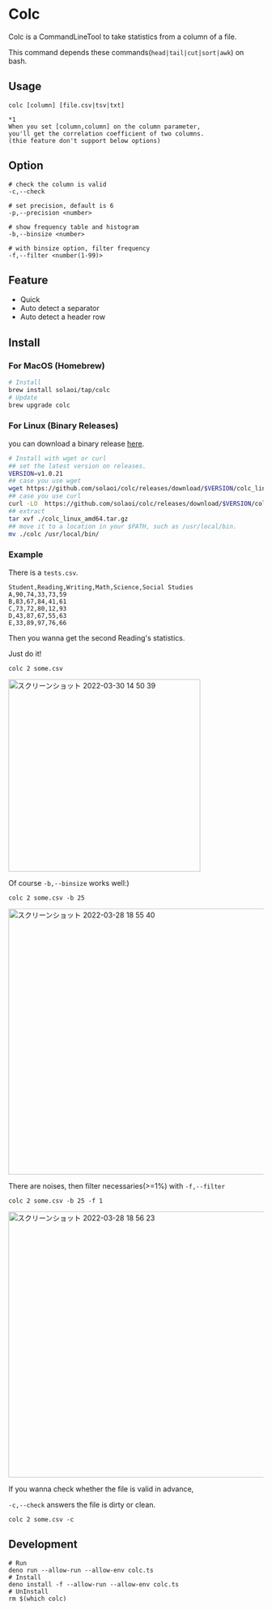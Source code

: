 # Colc

Colc is a CommandLineTool to take statistics from a column of a file.

This command depends these commands(`head|tail|cut|sort|awk`) on bash.

## Usage

```
colc [column] [file.csv|tsv|txt]

*1
When you set [column,column] on the column parameter,
you'll get the correlation coefficient of two columns.
(thie feature don't support below options)
```

## Option

```
# check the column is valid
-c,--check

# set precision, default is 6
-p,--precision <number>

# show frequency table and histogram
-b,--binsize <number>

# with binsize option, filter frequency
-f,--filter <number(1-99)>
```

## Feature

- Quick
- Auto detect a separator
- Auto detect a header row

## Install

### For MacOS (Homebrew)

```sh
# Install
brew install solaoi/tap/colc
# Update
brew upgrade colc
```

### For Linux (Binary Releases)

you can download a binary release
[here](https://github.com/solaoi/colc/releases).

```sh
# Install with wget or curl
## set the latest version on releases.
VERSION=v1.0.21
## case you use wget
wget https://github.com/solaoi/colc/releases/download/$VERSION/colc_linux_amd64.tar.gz
## case you use curl
curl -LO  https://github.com/solaoi/colc/releases/download/$VERSION/colc_linux_amd64.tar.gz
## extract
tar xvf ./colc_linux_amd64.tar.gz
## move it to a location in your $PATH, such as /usr/local/bin.
mv ./colc /usr/local/bin/
```

### Example

There is a `tests.csv`.

```
Student,Reading,Writing,Math,Science,Social Studies
A,90,74,33,73,59
B,83,67,84,41,61
C,73,72,80,12,93
D,43,87,67,55,63
E,33,89,97,76,66
```

Then you wanna get the second Reading's statistics.

Just do it!

```
colc 2 some.csv
```

<img width="379" alt="スクリーンショット 2022-03-30 14 50 39" src="https://user-images.githubusercontent.com/46414076/160760624-58a15682-0f64-45b0-8b99-2b3732952971.png">

Of course `-b,--binsize` works well:)

```
colc 2 some.csv -b 25
```

<img width="524" alt="スクリーンショット 2022-03-28 18 55 40" src="https://user-images.githubusercontent.com/46414076/160373910-9909e910-a0bf-4717-840e-596dc6758b34.png">

There are noises, then filter necessaries(>=1%) with `-f,--filter`

```
colc 2 some.csv -b 25 -f 1
```

<img width="524" alt="スクリーンショット 2022-03-28 18 56 23" src="https://user-images.githubusercontent.com/46414076/160374083-3be98d4a-797d-4076-ac14-a76d223c2fc8.png">

If you wanna check whether the file is valid in advance,

`-c,--check` answers the file is dirty or clean.

```
colc 2 some.csv -c
```

## Development

```
# Run
deno run --allow-run --allow-env colc.ts
# Install
deno install -f --allow-run --allow-env colc.ts
# UnInstall
rm $(which colc)
```
